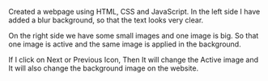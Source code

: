 Created a webpage using HTML, CSS and JavaScript. In the left side I have added a blur background, so that the text looks very clear.

On the right side we have some small images and one image is big. So that one image is active and the same image is applied in the background.

If I click on Next or Previous Icon, Then It will change the Active image and It will also change the background image on the website.
